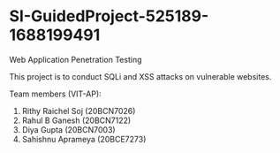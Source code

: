# SI-GuidedProject-525189-1688199491
Web Application Penetration Testing

This project is to conduct SQLi and XSS attacks on vulnerable websites. 

Team members (VIT-AP):
1. Rithy Raichel Soj (20BCN7026)
2. Rahul B Ganesh (20BCN7122)
3. Diya Gupta (20BCN7003)
4. Sahishnu Aprameya (20BCE7273)


